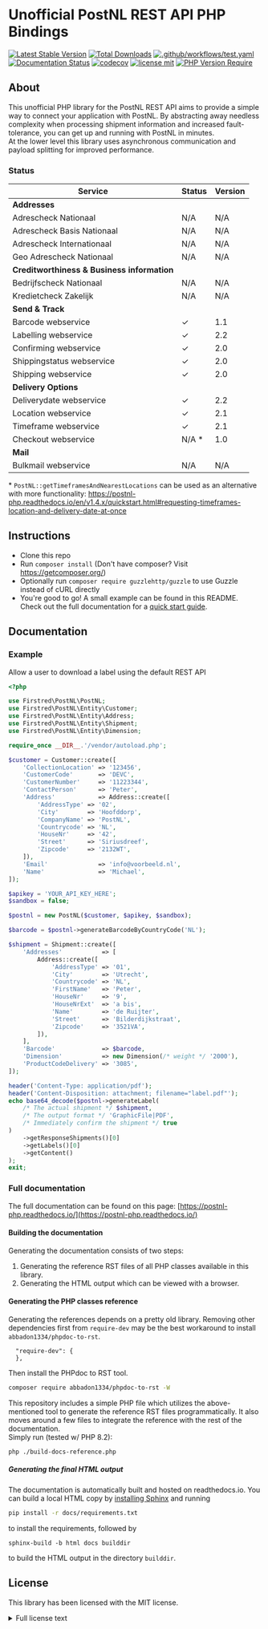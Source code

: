 # Unofficial PostNL REST API PHP Bindings

[![Latest Stable Version](https://poser.pugx.org/firstred/postnl-api-php/v)](https://packagist.org/packages/firstred/postnl-api-php)
[![Total Downloads](https://poser.pugx.org/firstred/postnl-api-php/downloads)](https://packagist.org/packages/firstred/postnl-api-php)
[![.github/workflows/test.yaml](https://github.com/firstred/postnl-api-php/actions/workflows/test.yaml/badge.svg)](https://github.com/firstred/postnl-api-php/actions/workflows/test.yaml)
[![Documentation Status](https://readthedocs.org/projects/postnl-php/badge/?version=latest)](https://postnl-php.readthedocs.io/en/latest/?badge=latest)
[![codecov](https://codecov.io/gh/firstred/postnl-api-php/branch/master/graph/badge.svg)](https://codecov.io/gh/firstred/postnl-api-php)
[![license mit](https://poser.pugx.org/firstred/postnl-api-php/license.svg)](https://packagist.org/packages/firstred/postnl-api-php)
[![PHP Version Require](https://poser.pugx.org/firstred/postnl-api-php/require/php)](https://packagist.org/packages/firstred/postnl-api-php)

## About

This unofficial PHP library for the PostNL REST API aims to provide a simple way to connect your 
application with PostNL. By abstracting away needless complexity when processing shipment 
information and increased fault-tolerance, you can get up and running with PostNL in minutes.  
At the lower level this library uses asynchronous communication and payload splitting for 
improved performance.

### Status

| Service                                     | Status | Version |
| ------------------------------------------- |--------| ------- |
| **Addresses**                               |        |         |
| Adrescheck Nationaal                        | N/A    | N/A     |
| Adrescheck Basis Nationaal                  | N/A    | N/A     |
| Adrescheck Internationaal                   | N/A    | N/A     |
| Geo Adrescheck Nationaal                    | N/A    | N/A     |
| **Creditworthiness & Business information** |        |         |
| Bedrijfscheck Nationaal                     | N/A    | N/A     |
| Kredietcheck Zakelijk                       | N/A    | N/A     |
| **Send & Track**                            |        |         |
| Barcode webservice                          | ✓      | 1.1     |
| Labelling webservice                        | ✓      | 2.2     |
| Confirming webservice                       | ✓      | 2.0     |
| Shippingstatus webservice                   | ✓      | 2.0     |
| Shipping webservice                         | ✓      | 2.0     |
| **Delivery Options**                        |        |         |
| Deliverydate webservice                     | ✓      | 2.2     |
| Location webservice                         | ✓      | 2.1     |
| Timeframe webservice                        | ✓      | 2.1     |
| Checkout webservice                         | N/A \* | 1.0     |
| **Mail**                                    |        |         |
| Bulkmail webservice                         | N/A    | N/A     |

\* `PostNL::getTimeframesAndNearestLocations` can be used as an alternative with more functionality: https://postnl-php.readthedocs.io/en/v1.4.x/quickstart.html#requesting-timeframes-location-and-delivery-date-at-once

## Instructions

- Clone this repo
- Run `composer install` (Don't have composer? Visit https://getcomposer.org/)
- Optionally run `composer require guzzlehttp/guzzle` to use Guzzle instead of cURL directly
- You're good to go! A small example can be found in this README. Check out the full documentation for a [quick start guide](https://postnl-php.readthedocs.io/en/v1.2.x/quickstart.html).

## Documentation

### Example

Allow a user to download a label using the default REST API

```php
<?php

use Firstred\PostNL\PostNL;
use Firstred\PostNL\Entity\Customer;
use Firstred\PostNL\Entity\Address;
use Firstred\PostNL\Entity\Shipment;
use Firstred\PostNL\Entity\Dimension;

require_once __DIR__.'/vendor/autoload.php';

$customer = Customer::create([
    'CollectionLocation' => '123456',
    'CustomerCode'       => 'DEVC',
    'CustomerNumber'     => '11223344',
    'ContactPerson'      => 'Peter',
    'Address'            => Address::create([
        'AddressType' => '02',
        'City'        => 'Hoofddorp',
        'CompanyName' => 'PostNL',
        'Countrycode' => 'NL',
        'HouseNr'     => '42',
        'Street'      => 'Siriusdreef',
        'Zipcode'     => '2132WT',
    ]),
    'Email'              => 'info@voorbeeld.nl',
    'Name'               => 'Michael',
]);

$apikey = 'YOUR_API_KEY_HERE';
$sandbox = false;

$postnl = new PostNL($customer, $apikey, $sandbox);

$barcode = $postnl->generateBarcodeByCountryCode('NL');

$shipment = Shipment::create([
    'Addresses'           => [
        Address::create([
            'AddressType' => '01',
            'City'        => 'Utrecht',
            'Countrycode' => 'NL',
            'FirstName'   => 'Peter',
            'HouseNr'     => '9',
            'HouseNrExt'  => 'a bis',
            'Name'        => 'de Ruijter',
            'Street'      => 'Bilderdijkstraat',
            'Zipcode'     => '3521VA',
        ]),
    ],
    'Barcode'             => $barcode,
    'Dimension'           => new Dimension(/* weight */ '2000'),
    'ProductCodeDelivery' => '3085',
]);

header('Content-Type: application/pdf');
header('Content-Disposition: attachment; filename="label.pdf"');
echo base64_decode($postnl->generateLabel(
    /* The actual shipment */ $shipment, 
    /* The output format */ 'GraphicFile|PDF',
    /* Immediately confirm the shipment */ true
)
    ->getResponseShipments()[0]
    ->getLabels()[0]
    ->getContent()
);
exit;
```

### Full documentation

The full documentation can be found on this page: [https://postnl-php.readthedocs.io/](https://postnl-php.readthedocs.io/)

#### Building the documentation

Generating the documentation consists of two steps:
1. Generating the reference RST files of all PHP classes available in this library.
2. Generating the HTML output which can be viewed with a browser.

#### Generating the PHP classes reference

Generating the references depends on a pretty old library. Removing other dependencies first from `require-dev` may be the best workaround to install `abbadon1334/phpdoc-to-rst`.

```
  "require-dev": {
  },
```

Then install the PHPdoc to RST tool.
```bash
composer require abbadon1334/phpdoc-to-rst -W
```

This repository includes a simple PHP file which utilizes the above-mentioned tool to generate the reference RST files programmatically. It also moves around a few files to integrate the reference with the rest of the documentation.  
Simply run (tested w/ PHP 8.2):

```
php ./build-docs-reference.php
```

##### Generating the final HTML output

The documentation is automatically built and hosted on readthedocs.io. You can build a local HTML copy by [installing Sphinx](https://www.sphinx-doc.org/en/master/usage/installation.html) and running
```bash
pip install -r docs/requirements.txt
```
to install the requirements, followed by
```
sphinx-build -b html docs builddir
```
to build the HTML output in the directory `builddir`.

## License

This library has been licensed with the MIT license.
<details>
  <summary>Full license text</summary>

The MIT License (MIT).
Copyright (c) 2017-2023 Michael Dekker (https://github.com/firstred)

Permission is hereby granted, free of charge, to any person obtaining a copy of this software and associated documentation files (the "Software"), to deal in the Software without restriction, including without limitation the rights to use, copy, modify, merge, publish, distribute, sublicense, and/or sell copies of the Software, and to permit persons to whom the Software is furnished to do so, subject to the following conditions:

The above copyright notice and this permission notice shall be included in all copies or substantial portions of the Software.

THE SOFTWARE IS PROVIDED "AS IS", WITHOUT WARRANTY OF ANY KIND, EXPRESS OR IMPLIED, INCLUDING BUT NOT LIMITED TO THE WARRANTIES OF MERCHANTABILITY, FITNESS FOR A PARTICULAR PURPOSE AND NONINFRINGEMENT. IN NO EVENT SHALL THE AUTHORS OR COPYRIGHT HOLDERS BE LIABLE FOR ANY CLAIM, DAMAGES OR OTHER LIABILITY, WHETHER IN AN ACTION OF CONTRACT, TORT OR OTHERWISE, ARISING FROM, OUT OF OR IN CONNECTION WITH THE SOFTWARE OR THE USE OR OTHER DEALINGS IN THE SOFTWARE.

</details>
